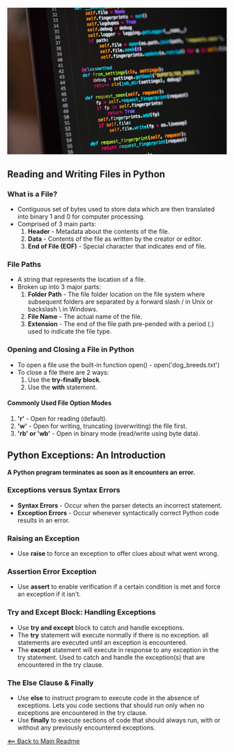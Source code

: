 ![Alt Text](img/python-image.jpg)

## Reading and Writing Files in Python

### What is a File?

- Contiguous set of bytes used to store data which are then translated into binary 1 and 0 for computer processing. 
- Comprised of 3 main parts:
  1. **Header** - Metadata about the contents of the file.
  1. **Data** - Contents of the file as written by the creator or editor.
  1. **End of File (EOF)** - Special character that indicates end of file.  

### File Paths

- A string that represents the location of a file.
- Broken up into 3 major parts:
  1. **Folder Path** - The file folder location on the file system where subsequent folders are separated by a forward slash / in Unix or backslash \ in Windows.
  1. **File Name** - The actual name of the file.
  1. **Extension** - The end of the file path pre-pended with a period (.) used to indicate the file type.

### Opening and Closing a File in Python

- To open a file use the built-in function open() - open('dog_breeds.txt')
- To close a file there are 2 ways:
  1. Use the **try-finally block**.
  1. Use the **with** statement.

#### Commonly Used File Option Modes

1. **'r'** - Open for reading (default).
1. **'w'** - Open for writing, truncating (overwriting) the file first.
1. **'rb' or 'wb'** - Open in binary mode (read/write using byte data).


## Python Exceptions: An Introduction

**A Python program terminates as soon as it encounters an error.**

### Exceptions versus Syntax Errors

- **Syntax Errors** - Occur when the parser detects an incorrect statement.
- **Exception Errors** - Occur whenever syntactically correct Python code results in an error. 

### Raising an Exception

- Use **raise** to force an exception to offer clues about what went wrong.

### Assertion Error Exception

- Use **assert** to enable verification if a certain condition is met and force an exception if it isn't. 

### Try and Except Block: Handling Exceptions

- Use **try and except** block to catch and handle exceptions.
- The **try** statement will execute normally if there is no exception. all statements are executed until an exception is encountered.
- The **except** statement will execute in response to any exception in the try statement. Used to catch and handle the exception(s) that are encountered in the try clause.

### The Else Clause & Finally

- Use **else** to instruct program to execute code in the absence of exceptions. Lets you code sections that should run only when no exceptions are encountered in the try clause. 
- Use **finally** to execute sections of code that should always run, with or without any previously encountered exceptions.


[<== Back to Main Readme](README.md)
